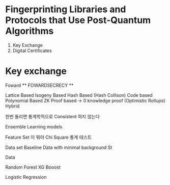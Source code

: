 # Fingerprinting Libraries and Protocols that Use Post-Quantum Algorithms
1. Key Exchange
2. Digital Certificates

# Key exchange
Foward ** FOWARDSECRECY **


Lattice Based
Isogeny Based
Hash Based (Hash Collison)
Code based
Polynomial Based
ZK Proof based -> 0 knowledge proof (Optimistic Rollups)
Hybrid

한번 돌리면 통계학적으로 Consistent 하지 않는다

Ensemble Learning models

Feature Set 이 뭐야
Chi Square 통계 테스트


Data set
	Baseline
		Data with minimal background
	St

Data


Random Forest
XG Booost

Logistic Regression